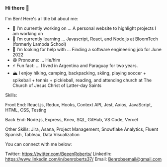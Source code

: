 ### Hi there 👋

I'm Ben! Here's a little bit about me:


- 🔭 I’m currently working on ... A personal website to highlight projects I am working on 
- 🌱 I’m currently learning ... Javascript, React, and Node.js at BloomTech (formerly Lambda School)
- 🤔 I’m looking for help with ... Finding a software engineering job for June 2022
- 😄 Pronouns: ... He/him
- ⚡ Fun fact: ... I lived in Argentina and Paraguay for two years. 
- 🏔 I enjoy hiking, camping, backpacking, skiing, playing soccer + spikeball + tennis + pickleball, reading, and attending church at The Church of Jesus Christ of Latter-day Saints

Skills: 

Front End: React.js, Redux, Hooks, Context API, Jest, Axios, JavaScript, HTML, CSS, Testing

Back End: Node.js, Express, Knex,  SQL, GitHub, VS Code, Vercel

Other Skills: Jira,  Asana, Project Management, Snowflake Analytics, Fluent Spanish, Tableau, Data Visualization

You can connect with me below:

Twitter: https://twitter.com/BeeenRoberts/
LinkedIn: https://www.linkedin.com/in/benroberts37/
Email: Benrobsemail@gmail.com

